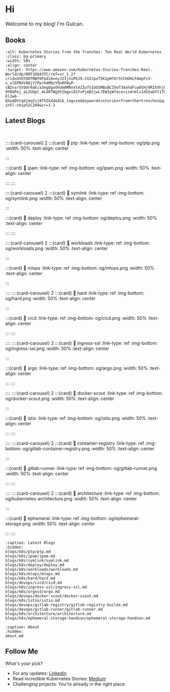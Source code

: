 # Hi

<p style="font-size: 16px;"> Welcome to my blog! I'm Gulcan.</p>

## Books

```{image} og/exterior.png
:alt: Kubernetes Stories from the Trenches: Ten Real World Kubernetes
:class: bg-primary
:width: 50%
:align: center
:target: https://www.amazon.com/Kubernetes-Stories-Trenches-Real-World/dp/B0F1DQ43TC/ref=sr_1_2?crid=USOYQOTRWY8F&dib=eyJ2IjoiMSJ9.CG3JpvT5K2pH7Ur5tCHdHLFAmpFz3-x_xlEPRXV98jY7Pprh4M8zYOnRFWyP-cNZnsrStOdr8aEca3egQgvOhdm0MRnVt4ZZufS1UG5MBxBCZVeT3dxhdFcwOtHj9RIhXhjQaGv0CbSImMZ3_WEr632x2UcgNbwV6Bl-9Y0OPej_aLZUUpC_4L6RTWg5hIbgxi81YvPjeB2jwL7EW3yWfecevis4rmlv1dSXaGft17U.qoLQ2Aej75U8nI-El2w6-QXymDVtqdjmqIsj8fhZkX4&dib_tag=se&keywords=stories+from+the+trenches&qid=1743223756&s=books&sprefix=stories+from+the+trenche%2Cstripbooks-intl-ship%2C204&sr=1-2
```

## Latest Blogs

</br>

::::{card-carousel} 2
:::{card}
:link: ptp
:link-type: ref
:img-bottom: og/ptp.png
:width: 50%
:text-align: center

:::

:::{card}
:link: ipam
:link-type: ref
:img-bottom: og/ipam.png
:width: 50%
:text-align: center

:::
::::

::::{card-carousel} 2
:::{card}
:link: symlink
:link-type: ref
:img-bottom: og/symlink.png
:width: 50%
:text-align: center

:::

:::{card}
:link: deploy
:link-type: ref
:img-bottom: og/deploy.png
:width: 50%
:text-align: center

:::
::::

::::{card-carousel} 2
:::{card}
:link: workloads
:link-type: ref
:img-bottom: og/workloads.png
:width: 50%
:text-align: center

:::

:::{card}
:link: mlops
:link-type: ref
:img-bottom: og/mlops.png
:width: 50%
:text-align: center

:::

::::
::::{card-carousel} 2
:::{card}
:link: hard
:link-type: ref
:img-bottom: og/hard.png
:width: 50%
:text-align: center

:::

:::{card}
:link: cicd
:link-type: ref
:img-bottom: og/cicd.png
:width: 50%
:text-align: center

:::
::::

::::
::::{card-carousel} 2
:::{card}
:link: ingress-ssl
:link-type: ref
:img-bottom: og/ingress-ssl.png
:width: 50%
:text-align: center

:::

:::{card}
:link: argo
:link-type: ref
:img-bottom: og/argo.png
:width: 50%
:text-align: center

:::
::::

::::
::::{card-carousel} 2
:::{card}
:link: docker-scout
:link-type: ref
:img-bottom: og/docker-scout.png
:width: 50%
:text-align: center

:::

:::{card}
:link: istio
:link-type: ref
:img-bottom: og/istio.png
:width: 50%
:text-align: center

:::
::::


::::
::::{card-carousel} 2
:::{card}
:link: container-registry
:link-type: ref
:img-bottom: og/gitlab-container-registry.png
:width: 50%
:text-align: center

:::

:::{card}
:link: gitlab-runner
:link-type: ref
:img-bottom: og/gitlab-runner.png
:width: 50%
:text-align: center

:::
::::

::::
::::{card-carousel} 2
:::{card}
:link: architecture
:link-type: ref
:img-bottom: og/kubernetes-architecture.png
:width: 50%
:text-align: center

:::

:::{card}
:link: ephemeral
:link-type: ref
:img-bottom: og/ephemeral-storage.png
:width: 50%
:text-align: center

:::
::::

```{toctree}
:caption: Latest Blogs
:hidden:
blogs/k8s/ptp/ptp.md
blogs/k8s/ipam/ipam.md
blogs/k8s/symlink/symlink.md
blogs/k8s/deploy/deploy.md
blogs/k8s/workloads/workloads.md
blogs/k8s/mlops/mlops.md
blogs/k8s/hard/hard.md
blogs/devops/cicd/cicd.md
blogs/k8s/ingress-ssl/ingress-ssl.md
blogs/k8s/argocd/argo.md
blogs/devops/docker-scout/docker-scout.md
blogs/k8s/istio/istio.md
blogs/devops/gitlab-registry/gitlab-registry-buildx.md
blogs/devops/gitlab-runner/gitlab-runner.md
blogs/k8s/architecture/architecture.md
blogs/k8s/ephemeral-storage-handson/ephemeral-storage-handson.md
```

```{toctree}
:caption: About
:hidden:
about.md

```

## Follow Me

What's your pick?

- For any updates: [Linkedin](https://www.linkedin.com/in/gulcantopcu/)
- Read incredible Kubernetes Stories: [Medium](https://medium.com/@gulcantopcu)
- Challenging projects: You're already in the right place.
